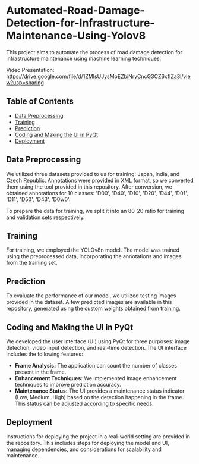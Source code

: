 # Automated-Road-Damage-Detection-for-Infrastructure-Maintenance-Using-Yolov8

This project aims to automate the process of road damage detection for infrastructure maintenance using machine learning techniques.

Video Presentation: https://drive.google.com/file/d/1ZMIsUJysMoEZbiNryCncG3CZ6xfIZa3l/view?usp=sharing

## Table of Contents
- [Data Preprocessing](#data-preprocessing)
- [Training](#training)
- [Prediction](#prediction)
- [Coding and Making the UI in PyQt](#coding-and-making-the-ui-in-pyqt)
- [Deployment](#deployment)

## Data Preprocessing
We utilized three datasets provided to us for training: Japan, India, and Czech Republic. Annotations were provided in XML format, so we converted them using the tool provided in this repository. After conversion, we obtained annotations for 10 classes: 'D00', 'D40', 'D10', 'D20', 'D44', 'D01', 'D11', 'D50', 'D43', 'D0w0'.

To prepare the data for training, we split it into an 80-20 ratio for training and validation sets respectively.

## Training
For training, we employed the YOLOv8n model. The model was trained using the preprocessed data, incorporating the annotations and images from the training set.

## Prediction
To evaluate the performance of our model, we utilized testing images provided in the dataset. A few predicted images are available in this repository, generated using the custom weights obtained from training.

## Coding and Making the UI in PyQt
We developed the user interface (UI) using PyQt for three purposes: image detection, video input detection, and real-time detection. The UI interface includes the following features:
- **Frame Analysis:** The application can count the number of classes present in the frame.
- **Enhancement Techniques:** We implemented image enhancement techniques to improve prediction accuracy.
- **Maintenance Status:** The UI provides a maintenance status indicator (Low, Medium, High) based on the detection happening in the frame. This status can be adjusted according to specific needs.

## Deployment
Instructions for deploying the project in a real-world setting are provided in the repository. This includes steps for deploying the model and UI, managing dependencies, and considerations for scalability and maintenance.

